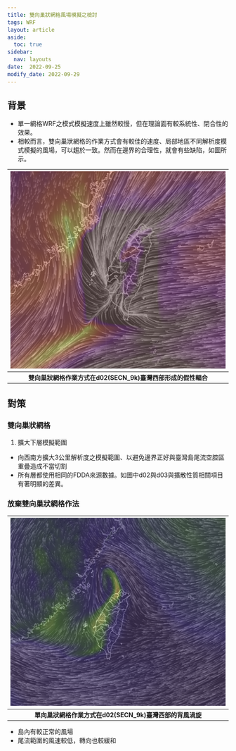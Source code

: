 ```yaml
---
title: 雙向巢狀網格風場模擬之檢討
tags: WRF
layout: article
aside:
  toc: true
sidebar:
  nav: layouts
date:  2022-09-25
modify_date: 2022-09-29
---
```

## 背景
- 單一網格WRF之模式模擬速度上雖然較慢，但在理論面有較系統性、閉合性的效果。
- 相較而言，雙向巢狀網格的作業方式會有較佳的速度、局部地區不同解析度模式模擬的風場，可以趨於一致。然而在邊界的合理性，就會有些缺陷，如圖所示。

| ![twoway_cyclone.png](https://raw.githubusercontent.com/sinotec2/Focus-on-Air-Quality/main/assets/images/twoway_cyclone.png)|
|:-:|
| <b>雙向巢狀網格作業方式在d02(SECN_9k)臺灣西部形成的假性輻合</b>|   

## 對策
### 雙向巢狀網格
1. 擴大下層模擬範圍
  - 向西南方擴大3公里解析度之模擬範圍、以避免邊界正好與臺灣島尾流空腔區重疊造成不當切割
  - 所有層都使用相同的FDDA來源數據。如圖中d02與d03與擴散性質相關項目有著明顯的差異。

### 放棄雙向巢狀網格作法

| ![oneway_Ewind.png](https://raw.githubusercontent.com/sinotec2/Focus-on-Air-Quality/main/assets/images/oneway_Ewind.png)|
|:-:|
| <b>單向巢狀網格作業方式在d02(SECN_9k)臺灣西部的背風渦旋</b>|   

- 島內有較正常的風場
- 尾流範圍的風速較低，轉向也較緩和